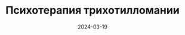 ---
title: "Психотерапия трихотилломании"
description: Что такое трихотилломания, какие у неё последствия и какие существуют способы излечения от этого заболевания.
layout: category
category_name: "Психотерапия"
date: 2024-03-19
permalink: /categories/therapy.html
image:
  url: "/assets/img/2024/priscilla-du-preez-vDzeKnPBPLM-unsplash-1.webp"
---